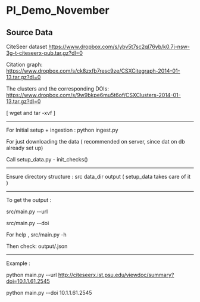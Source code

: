 # PI_Demo_November

Source Data
------


CiteSeer dataset
https://www.dropbox.com/s/ybv5t7sc2ql76yb/k0.7j-nsw-3g-t-citeseerx-pub.tar.gz?dl=0

Citation graph:
https://www.dropbox.com/s/ck8zxfb7resc9ze/CSXCitegraph-2014-01-13.tar.gz?dl=0

The clusters and the corresponding DOIs:
https://www.dropbox.com/s/9w9bkpe6mu5t6of/CSXClusters-2014-01-13.tar.gz?dl=0

[ wget <link> and tar -xvf <filename> ]


------



For Initial setup + ingestion :
python ingest.py

For just downloading the data ( recommended on server, since dat on db already set up)

Call setup_data.py - init_checks() 

-------

Ensure directory structure :
src
data_dir
output
( setup_data takes care of it )

-------

To get the output :

src/main.py --url

src/main.py --doi

For help , src/main.py -h

Then check:          output/<doi>.json

-------

Example :

python main.py --url http://citeseerx.ist.psu.edu/viewdoc/summary?doi=10.1.1.61.2545

python main.py --doi 10.1.1.61.2545



